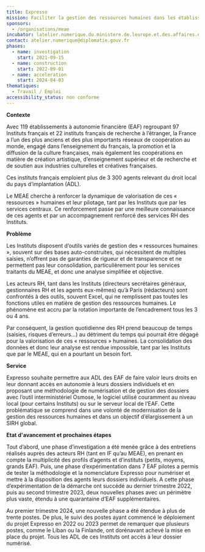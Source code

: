 ```yaml
---
title: Expresso
mission: Faciliter la gestion des ressources humaines dans les établissements à autonomie financière
sponsors:
  - /organisations/meae
incubator: latelier.numerique.du.ministere.de.leurope.et.des.affaires.etrangeres
contact: atelier.numerique@diplomatie.gouv.fr
phases:
  - name: investigation
    start: 2021-09-15
  - name: construction
    start: 2022-09-01
  - name: acceleration
    start: 2024-04-03
thematiques:
  - Travail / Emploi
accessibility_status: non conforme
---
```

**Contexte**

Avec 119 établissements à autonomie financière (EAF) regroupant 97 Instituts français et 22 instituts français de recherche à l’étranger, la France a l’un des plus anciens et des plus importants réseaux de coopération au monde, engagé dans l’enseignement du français, la promotion et la diffusion de la culture françaises, mais également les coopérations en matière de création artistique, d’enseignement supérieur et de recherche et de soutien aux industries culturelles et créatives françaises.

Ces instituts français emploient plus de 3 300 agents relevant du droit local du pays d’implantation (ADL).

Le MEAE cherche à renforcer la dynamique de valorisation de ces « ressources » humaines et leur pilotage, tant par les Instituts que par les services centraux. Ce renforcement passe par une meilleure connaissance de ces agents et par un accompagnement renforcé des services RH des Instituts.


**Problème**

Les Instituts disposent d’outils variés de gestion des « ressources humaines », souvent sur des bases auto-construites, qui nécessitent de multiples saisies, n’offrent pas de garanties de rigueur et de transparence et ne permettent pas leur consolidation, particulièrement pour les services traitants du MEAE, et donc une analyse simplifiée et objective.

Les acteurs RH, tant dans les Instituts (directeurs secrétaires généraux, gestionnaires RH et les agents eux-mêmes) qu’à Paris (rédacteurs) sont confrontés à des outils, souvent Excel, qui ne remplissent pas toutes les fonctions utiles en matière de gestion des ressources humaines. Le phénomène est accru par la rotation importante de l’encadrement tous les 3 ou 4 ans.

Par conséquent, la gestion quotidienne des RH prend beaucoup de temps (saisies, risques d’erreurs…) au détriment du temps qui pourrait être dégagé pour la valorisation de ces « ressources » humaines. La consolidation des données et donc leur analyse est rendue impossible, tant par les Instituts que par le MEAE, qui en a pourtant un besoin fort.

**Service**

Expresso souhaite permettre aux ADL des EAF de faire valoir leurs droits en leur donnant accès en autonomie à leurs dossiers individuels et en proposant une méthodologie de numérisation et de gestion des dossiers avec l’outil interministériel Osmose, le logiciel utilisé couramment au niveau local (pour certains Instituts) ou sur le serveur local de l’EAF. Cette problématique se comprend dans une volonté de modernisation de la gestion des ressources humaines et dans un objectif d’élargissement à un SIRH global.


**Etat d'avancement et prochaines étapes**

Tout d’abord, une phase d’investigation a été menée grâce à des entretiens réalisés auprès des acteurs RH (tant en IF qu’au MEAE), en prenant en compte la multiplicité des profils d’agents et d’instituts (petits, moyens, grands EAF). Puis, une phase d’expérimentation dans 7 EAF pilotes a permis de tester la méthodologie et la nomenclature Expresso pour numériser et mettre à la disposition des agents leurs dossiers individuels. A cette phase d’expérimentation de la démarche ont succédé au dernier trimestre 2022, puis au second trimestre 2023, deux nouvelles phases avec un périmètre plus vaste, étendu à une quarantaine d’EAF supplémentaires.

Au premier trimestre 2024, une nouvelle phase a été étendue à plus de trente postes. De plus, le suivi des postes ayant commencé le déploiement du projet Expresso en 2022 ou 2023 permet de remarquer que plusieurs postes, comme le Liban ou la Finlande, ont dorénavant achevé la mise en place du projet. Tous les ADL de ces Instituts ont accès à leur dossier numérisé.